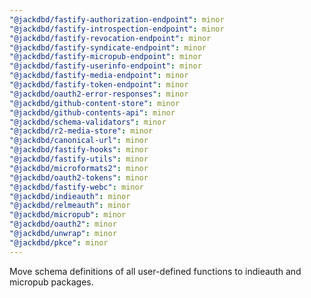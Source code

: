 ```yaml
---
"@jackdbd/fastify-authorization-endpoint": minor
"@jackdbd/fastify-introspection-endpoint": minor
"@jackdbd/fastify-revocation-endpoint": minor
"@jackdbd/fastify-syndicate-endpoint": minor
"@jackdbd/fastify-micropub-endpoint": minor
"@jackdbd/fastify-userinfo-endpoint": minor
"@jackdbd/fastify-media-endpoint": minor
"@jackdbd/fastify-token-endpoint": minor
"@jackdbd/oauth2-error-responses": minor
"@jackdbd/github-content-store": minor
"@jackdbd/github-contents-api": minor
"@jackdbd/schema-validators": minor
"@jackdbd/r2-media-store": minor
"@jackdbd/canonical-url": minor
"@jackdbd/fastify-hooks": minor
"@jackdbd/fastify-utils": minor
"@jackdbd/microformats2": minor
"@jackdbd/oauth2-tokens": minor
"@jackdbd/fastify-webc": minor
"@jackdbd/indieauth": minor
"@jackdbd/relmeauth": minor
"@jackdbd/micropub": minor
"@jackdbd/oauth2": minor
"@jackdbd/unwrap": minor
"@jackdbd/pkce": minor
---
```


Move schema definitions of all user-defined functions to indieauth and micropub packages.
